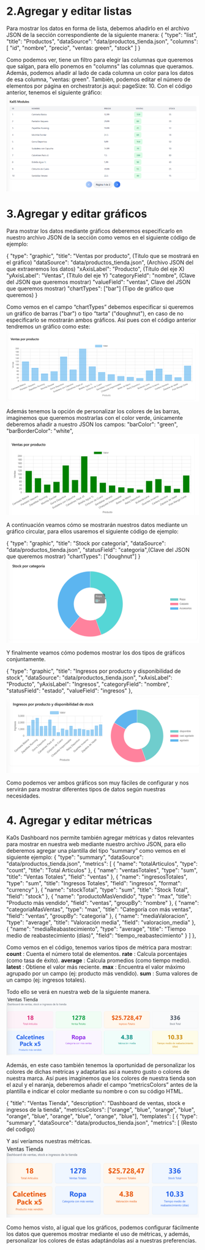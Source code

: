 
# 2.Agregar y editar listas

Para mostrar los datos en forma de lista, debemos añadirlo en el archivo JSON de la sección correspondiente de la siguiente manera:
 {
            "type": "list",
            "title": "Productos",
            "dataSource": "data/productos_tienda.json",
            "columns": [
                "id",
                "nombre",
                "precio",
                "ventas: green",
                "stock"
            ]
        }

Como podemos ver, tiene un filtro para elegir las columnas que queremos que salgan, para ello ponemos en "columns" las columnas que queramos. Además, podemos añadir al lado de cada columna un color para los datos de esa columna, "ventas: green". También, podemos editar el número de elementos por página en orchestrator.js aquí:  pageSize: 10. Con el código anterior, tenemos el siguiente gráfico:
![Ka0S](/core/imgs/lista-dashboard.png)

# 3.Agregar y editar gráficos

Para mostrar los datos mediante gráficos deberemos especificarlo en nuestro archivo JSON de la sección como vemos en el siguiente código de ejemplo:

   {
            "type": "graphic", 
            "title": "Ventas por producto", (Título que se mostrará en el gráfico)
            "dataSource": "data/productos_tienda.json", (Archivo JSON del que extraeremos los datos)
            "xAxisLabel": "Producto", (Título del eje X)
            "yAxisLabel": "Ventas", (Título del eje Y)
            "categoryField": "nombre", (Clave del JSON que queremos mostrar)
            "valueField": "ventas", Clave del JSON que queremos mostrar)
            "chartTypes": ["bar"] (Tipo de gráfico que queremos)
        }

Como vemos en el campo “chartTypes” debemos especificar si queremos un gráfico de barras ("bar") o tipo “tarta” ("doughnut"), en caso de no especificarlo se mostrarán ambos gráficos.
Así pues con el código anterior tendremos un gráfico como este:
![Ka0S](/core/imgs/barras.png)

Además tenemos la opción de personalizar los colores de las barras, imaginemos que queremos mostrarlas con el color verde, únicamente deberemos añadir a nuestro JSON los campos: 
 "barColor": "green",
 "barBorderColor": "white",
![Ka0S](/core/imgs/barrasve.png)


A continuación veamos cómo se mostrarán nuestros datos mediante un gráfico circular, para ellos usaremos el siguiente código de ejemplo:

{
            "type": "graphic",
            "title": "Stock por categoría",
            "dataSource": "data/productos_tienda.json",
            "statusField": "categoria",(Clave del JSON que queremos mostrar)
            "chartTypes": ["doughnut"]
        }
![Ka0S](/core/imgs/grafico_circular.png)

Y finalmente veamos cómo podemos mostrar los dos tipos de gráficos conjuntamente.

  {
            "type": "graphic",
            "title": "Ingresos por producto y disponibilidad de stock",
            "dataSource": "data/productos_tienda.json",
            "xAxisLabel": "Producto",
            "yAxisLabel": "Ingresos",
            "categoryField": "nombre",
            "statusField": "estado",
            "valueField": "ingresos"
        },
![Ka0S](/core/imgs/graficos.png)

Como podemos ver ambos gráficos son muy fáciles de configurar y nos servirán para mostrar diferentes tipos de datos según nuestras necesidades.


# 4. Agregar y editar métricas

Ka0s Dashboard nos permite también agregar métricas y datos relevantes para mostrar en nuestra web mediante nuestro archivo JSON, para ello deberemos agregar una plantilla del tipo “summary” como vemos en el siguiente ejemplo:
       {
            "type": "summary",
            "dataSource": "data/productos_tienda.json",
            "metrics": [
                {
                    "name": "totalArticulos",
                    "type": "count",
                    "title": "Total Artículos"
                },
                {
                    "name": "ventasTotales",
                    "type": "sum",
                    "title": "Ventas Totales",
                    "field": "ventas"
                },
                {
                    "name": "ingresosTotales",
                    "type": "sum",
                    "title": "Ingresos Totales",
                    "field": "ingresos",
                    "format": "currency"
                },
                {
                    "name": "stockTotal",
                    "type": "sum",
                    "title": "Stock Total",
                    "field": "stock"
                },
                {
                    "name": "productoMasVendido",
                    "type": "max",
                    "title": "Producto más vendido",
                    "field": "ventas",
                    "groupBy": "nombre"
                },
                {
                    "name": "categoriaMasVentas",
                    "type": "max",
                    "title": "Categoría con más ventas",
                    "field": "ventas",
                    "groupBy": "categoria"
                },
                {
                    "name": "mediaValoracion",
                    "type": "average",
                    "title": "Valoración media",
                    "field": "valoracion_media"
                },
                {
                    "name": "mediaReabastecimiento",
                    "type": "average",
                    "title": "Tiempo medio de reabastecimiento (días)",
                    "field": "tiempo_reabastecimiento"
                }
            ]
        },

Como vemos en el código, tenemos varios tipos de métrica para mostrar:
**count** : Cuenta el número total de elementos.
**rate** : Calcula porcentajes (como tasa de éxito).
**average** : Calcula promedios (como tiempo medio).
**latest** : Obtiene el valor más reciente.
**max** : Encuentra el valor máximo agrupado por un campo (ej: producto más vendido).
**sum** : Suma valores de un campo (ej: ingresos totales).

Todo ello se verá en nuestra web de la siguiente manera.
![Ka0S](/core/imgs/metricas.png)

Además, en este caso también tenemos la oportunidad de personalizar los colores de dichas métricas y adaptarlas así a nuestro gusto o colores de nuestra marca. Así pues imaginemos que los colores de nuestra tienda son el azul y el naranja, deberemos añadir el campo “metricsColors” antes de la plantilla e indicar el color mediante su nombre o con su código HTML.

{
    "title": "Ventas Tienda",
    "description": "Dashboard de ventas, stock e ingresos de la tienda",
    "metricsColors": ["orange", "blue", "orange", "blue", "orange", "blue", "orange", "blue", "orange", "blue"],
    "templates": [
        {
            "type": "summary",
            "dataSource": "data/productos_tienda.json",
            "metrics": [
(Resto del codigo)


Y así veríamos nuestras métricas.
![Ka0S](/core/imgs/metricasColo.png)



Como hemos visto, al igual que los gráficos, podemos configurar fácilmente los datos que queremos mostrar mediante el uso de métricas, y además, personalizar los colores de éstas adaptándolas así a nuestras preferencias.


